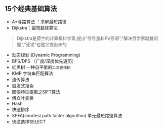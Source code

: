 
## 15个经典基础算法


* A*寻路算法 ：求解最短路径 
* Dijkstra：最短路径算法 
>Dijkstra是荷兰的计算机科学家,提出”信号量和PV原语“,"解决哲学家就餐问题",”死锁“也是它提出来的

* 动态规划 (Dynamic Programming)
* BFS/DFS （广度/深度优先遍历）    
* 红黑树  一种自平衡的`二叉查找树`
* KMP    字符串匹配算法   
* 遗传算法  
* 启发式搜索   
* 图像特征提取之SIFT算法  
* 傅立叶变换  
* Hash  
* 快速排序  
* SPFA(shortest path faster algorithm) 单元最短路径算法  
* 快递选择SELECT  

